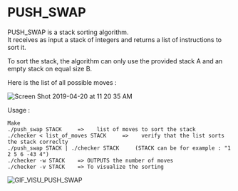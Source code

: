 # PUSH_SWAP

PUSH_SWAP is a stack sorting algorithm.  
It receives as input a stack of integers and returns a list of instructions to sort it.

To sort the stack, the algorithm can only use the provided stack A and an empty stack on equal size B.  

Here is the list of all possible moves :

![Screen Shot 2019-04-20 at 11 20 35 AM](https://user-images.githubusercontent.com/41552833/56455457-d00b7c00-635e-11e9-9895-d9682f93f56a.png)

Usage :
```
Make
./push_swap STACK     =>    list of moves to sort the stack
./checker < list_of_moves STACK     =>    verify that the list sorts the stack correclty
./push_swap STACK | ./checker STACK     (STACK can be for example : "1 2 5 6 -43 4")
./checker -w STACK    => OUTPUTS the number of moves
./checker -v STACK    => To visualize the sorting
```
  
![GIF_VISU_PUSH_SWAP](https://user-images.githubusercontent.com/41552833/56455917-4f9c4980-6365-11e9-8373-4b06f391b561.gif)
